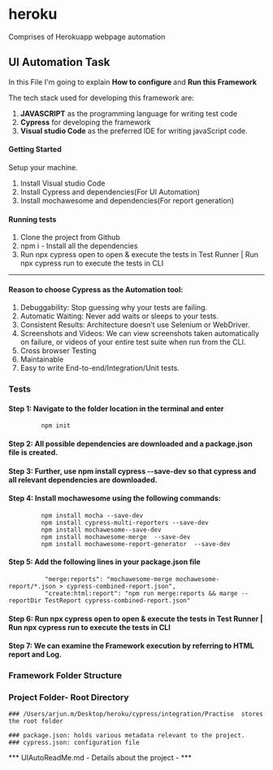 # heroku
Comprises of Herokuapp webpage automation

## UI Automation Task

In this File I'm going to explain <b>How to configure </b> and <b>Run this Framework</b>

The tech stack used for developing this framework are:
1. **JAVASCRIPT** as the programming language for writing test code
2. **Cypress** for developing the framework
3. **Visual studio Code** as the preferred IDE for writing javaScript code.

#### Getting Started
Setup your machine.
1. Install Visual studio Code
2. Install Cypress and dependencies(For UI Automation)
3. Install mochawesome and dependencies(For report generation)

#### Running tests
1. Clone the project from Github
2. npm i - Install all the dependencies
3. Run npx cypress open to open & execute the tests in Test Runner | Run npx cypress run to execute the tests in CLI

---

#### Reason to choose Cypress as the Automation tool:
1. Debuggability: Stop guessing why your tests are failing. 
2. Automatic Waiting: Never add waits or sleeps to your tests.
3. Consistent Results: Architecture doesn’t use Selenium or WebDriver.
4. Screenshots and Videos: We can view screenshots taken automatically on failure, or videos of your entire test suite when run from the CLI.
5. Cross browser Testing
6. Maintainable 
7. Easy to write End-to-end/Integration/Unit tests.


### Tests

#### Step 1: Navigate to the folder location in the terminal and enter
			 npm init 

#### Step 2: All possible dependencies are downloaded and a package.json 			  file is created.

#### Step 3: Further, use npm install cypress --save-dev  so that    				 cypress and all relevant dependencies are downloaded.

#### Step 4: Install mochawesome using the following commands:
			 npm install mocha --save-dev
			 npm install cypress-multi-reporters --save-dev
			 npm install mochawesome--save-dev
			 npm install mochawesome-merge  --save-dev  
			 npm install mochawesome-report-generator  --save-dev

#### Step 5: Add the following lines in your package.json file
			  "merge:reports": "mochawesome-merge mochawesome-report/*.json > cypress-combined-report.json",
			  "create:html:report": "npm run merge:reports && marge --reportDir TestReport cypress-combined-report.json"

				
#### Step 6: Run npx cypress open to open & execute the tests in Test 				 Runner | Run npx cypress run to execute the tests in CLI

#### Step 7: We can examine the Framework execution by referring to HTML 			  report and Log.

### Framework Folder Structure

### Project Folder- Root Directory
	
	### /Users/arjun.m/Desktop/heroku/cypress/integration/Practise 	stores the root folder

	### package.json: holds various metadata relevant to the project.
	### cypress.json: configuration file
		
	
*** UIAutoReadMe.md - Details about the project - ***
